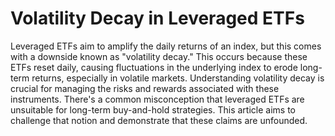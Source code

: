 # Volatility Decay in Leveraged ETFs

Leveraged ETFs aim to amplify the daily returns of an index, but this comes with a downside known as "volatility decay." 
This occurs because these ETFs reset daily, causing fluctuations in the underlying index to erode long-term returns, especially in volatile markets. 
Understanding volatility decay is crucial for managing the risks and rewards associated with these instruments. 
There's a common misconception that leveraged ETFs are unsuitable for long-term buy-and-hold strategies. 
This article aims to challenge that notion and demonstrate that these claims are unfounded.
